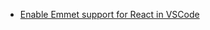 - [Enable Emmet support for React in VSCode](https://medium.com/@eshwaren/enable-emmet-support-for-jsx-in-visual-studio-code-react-f1f5dfe8809c)
